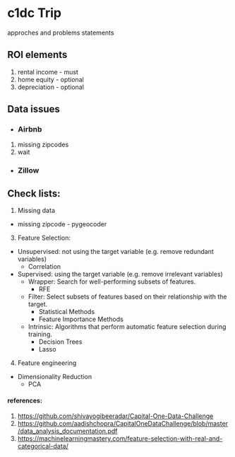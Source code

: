# c1dc Trip
approches and problems statements

## ROI elements
  1. rental income - must
  2. home equity - optional
  3. depreciation - optional

## Data issues
* ### **Airbnb**
1. missing zipcodes
2. wait

* ### **Zillow**

## Check lists:
1. Missing data
  * missing zipcode - pygeocoder
3. Feature Selection:
  * Unsupervised: not using the target variable (e.g. remove redundant variables)
    * Correlation
  * Supervised: using the target variable (e.g. remove irrelevant variables)
    * Wrapper: Search for well-performing subsets of features.
      *  RFE
    * Filter: Select subsets of features based on their relationship with the target.
      * Statistical Methods
      * Feature Importance Methods
    * Intrinsic: Algorithms that perform automatic feature selection during training.
      * Decision Trees
      * Lasso
4. Feature engineering
  * Dimensionality Reduction
    * PCA 


#### references:
1. https://github.com/shivayogibeeradar/Capital-One-Data-Challenge
2. https://github.com/aadishchopra/CapitalOneDataChallenge/blob/master/data_analysis_documentation.pdf
3. https://machinelearningmastery.com/feature-selection-with-real-and-categorical-data/
